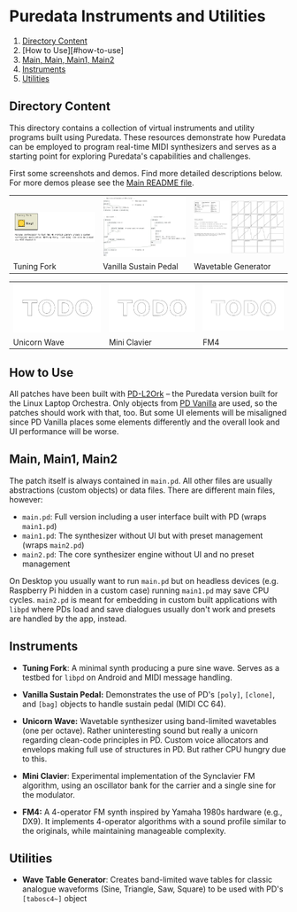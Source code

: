 Puredata Instruments and Utilities
==================================

1. [Directory Content](#directory-content)
1. [How to Use][#how-to-use]
1. [Main, Main, Main1, Main2](#main-main1-main2)
1. [Instruments](#instruments)
1. [Utilities](#utilities)

Directory Content
-----------------

This directory contains a collection of virtual instruments and utility programs
built using Puredata. These resources demonstrate how Puredata can be employed to
program real-time MIDI synthesizers and serves as a starting point for exploring
Puredata's capabilities and challenges.

First some screenshots and demos. Find more detailed descriptions below.
For more demos please see the [Main README file](../README.md).

<table>
    <tr>
        <td>
            <a href="Tuning%20Fork/Screenshots/Tuning%20Fork.png">
                <img src="Tuning%20Fork/Screenshots/Tuning%20Fork.png" width="300">
            </a>
            <br/>
            <a href="Tuning%20Fork/Demos/Tuning%20Fork.mp3">
        </td>
        <td>
            <a href="Vanilla%20Sustain%20Pedal/Screenshots/Main%20Patch.png">
                <img src="Vanilla%20Sustain%20Pedal/Screenshots/Main%20Patch.png" width="300">
            </a>
            <br/>
            <a href="Vanilla%20Sustain%20Pedal/Demos/Sustain%20Pedal.mp3">
        </td>
        <td>
            <a href="Wave%20Table%20Generator/Screenshots/Main View.png">
                <img src="Wave%20Table%20Generator/Screenshots/Main View.png" width="300">
            </a>
        </td>
    </tr>
    <tr>
        <td>Tuning Fork</td>
        <td>Vanilla Sustain Pedal</td>
        <td>Wavetable Generator</td>
    </tr>
</table>

<table>
    <tr>
        <td>
            <img src="../Images/TODO.png" width="300">
        </td>
        <td>
            <img src="../Images/TODO.png" width="300">
        </td>
        <td>
            <img src="../Images/TODO.png" width="300">
        </td>
    </tr>
    <tr>
        <td>Unicorn Wave</td>
        <td>Mini Clavier</td>
        <td>FM4</td>
    </tr>
</table>

How to Use
----------

All patches have been built with [PD-L2Ork](http://l2ork.music.vt.edu/main/) –
the Puredata version built for the Linux Laptop Orchestra. Only objects from
[PD Vanilla](https://puredata.info/downloads/vanilla) are used, so the patches
should work with that, too. But some UI elements will be misaligned since PD
Vanilla places some elements differently and the overall look and UI performance
will be worse.

Main, Main1, Main2
------------------

The patch itself is always contained in `main.pd`. All other files are usually
abstractions (custom objects) or data files. There are different main files,
however:

 * `main.pd`: Full version including a user interface built with PD (wraps `main1.pd`)
 * `main1.pd`: The synthesizer without UI but with preset management (wraps `main2.pd`)
 * `main2.pd`: The core synthesizer engine without UI and no preset management

On Desktop you usually want to run `main.pd` but on headless devices (e.g.
Raspberry Pi hidden in a custom case) running `main1.pd` may save CPU cycles.
`main2.pd` is meant for embedding in custom built applications with `libpd` where
PDs load and save dialogues usually don't work and presets are handled by the app,
instead.

Instruments
-----------

- **Tuning Fork**: A minimal synth producing a pure sine wave. Serves as a testbed for
  `libpd` on Android and MIDI message handling.

- **Vanilla Sustain Pedal:** Demonstrates the use of PD's `[poly]`, `[clone]`, and `[bag]`
  objects to handle sustain pedal (MIDI CC 64).

- **Unicorn Wave:** Wavetable synthesizer using band-limited wavetables (one per octave).
  Rather uninteresting sound but really a unicorn regarding clean-code principles in PD.
  Custom voice allocators and envelops making full use of structures in PD. But rather
  CPU hungry due to this.

- **Mini Clavier**: Experimental implementation of the Synclavier FM algorithm, using an
  oscillator bank for the carrier and a single sine for the modulator.

- **FM4:** A 4-operator FM synth inspired by Yamaha 1980s hardware (e.g., DX9). It implements
  4-operator algorithms with a sound profile similar to the originals, while maintaining manageable
  complexity.

Utilities
---------

- **Wave Table Generator**: Creates band-limited wave tables for classic analogue
  waveforms (Sine, Triangle, Saw, Square) to be used with PD's `[tabosc4~]` object
